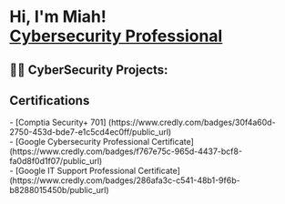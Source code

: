 <h1>Hi, I'm Miah! <br/> <a href="https://www.linkedin.com/in/miah-jackson/">Cybersecurity Professional</a> </h1>

<h2>👨‍💻 CyberSecurity Projects:</h2>




<h2>Certifications</h2>
- [Comptia Security+ 701] (https://www.credly.com/badges/30f4a60d-2750-453d-bde7-e1c5cd4ec0ff/public_url) <br>
- [Google Cybersecurity Professional Certificate] (https://www.credly.com/badges/f767e75c-965d-4437-bcf8-fa0d8f0d1f07/public_url) <br>
- [Google IT Support Professional Certificate] (https://www.credly.com/badges/286afa3c-c541-48b1-9f6b-b8288015450b/public_url)





<!--
**joshmadakor1/joshmadakor1** is a ✨ _special_ ✨ repository because its `README.md` (this file) appears on your GitHub profile.

Here are some ideas to get you started:

- 🔭 I’m currently working on ...
- 🌱 I’m currently learning ...
- 👯 I’m looking to collaborate on ...
- 🤔 I’m looking for help with ...
- 💬 Ask me about ...
- 📫 How to reach me: ...
- 😄 Pronouns: ...
- ⚡ Fun fact: ...
-->
